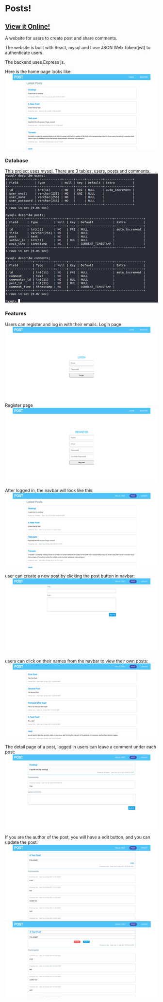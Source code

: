 # Posts!
## [View it Online!](https://posts-40cc0.web.app/)

A website for users to create post and share comments.

The website is built with React, mysql and I use JSON Web Token(jwt) to authenticate users.

The backend uses Express js.

Here is the home page looks like:
![homepage](/images/posts_homepage.png)

### Database
This project uses mysql. There are 3 tables: users, posts and comments. 
![database](/images/post_mysql.png)

### Features
Users can register and log in with their emails.
Login page
![login](/images/posts_login.png)
Register page
![register](/images/posts_register.png)

After logged in, the navbar will look like this:
![loggedin](/images/posts_loggedin.png)

user can create a new post by clicking the post button in navbar:
![newpost](/images/posts_newpost.png)

users can click on their names from the navbar to view their own posts:
![userposts](images/posts_userposts.png)

The detail page of a post, logged in users can leave a comment under each post:
![detail](/images/posts_detail.png)

If you are the author of the post, you will have a edit button, and you can update the post:
![detail_edit](/images/posts_detailWithEdit.png)
![edit](images/posts_edit.png)

